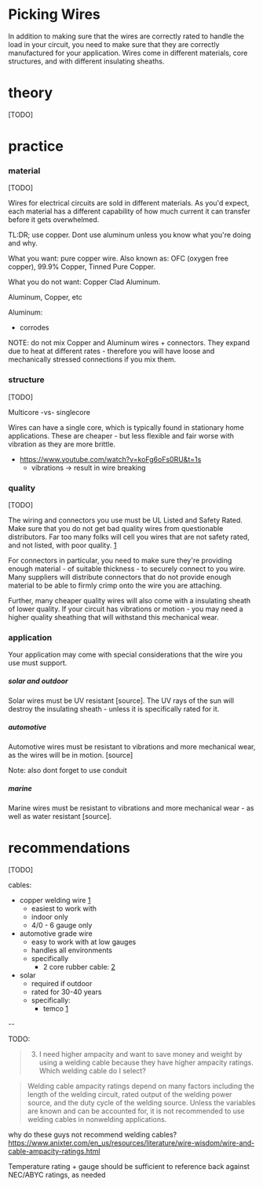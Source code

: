 # Picking Wires

In addition to making sure that the wires are correctly rated to handle the load in your circuit, you need to make sure that they are correctly manufactured for your application. Wires come in different materials, core structures, and with different insulating sheaths.

# theory

[TODO]

# practice


### material

[TODO]

Wires for electrical circuits are sold in different materials. As you'd expect, each material has a different capability of how much current it can transfer before it gets overwhelmed.

TL:DR; use copper. Dont use aluminum unless you know what you're doing and why.

What you want: pure copper wire. Also known as: OFC (oxygen free copper), 99.9% Copper, Tinned Pure Copper.

What you do not want: Copper Clad Aluminum.

Aluminum, Copper, etc

Aluminum:
- corrodes

NOTE: do not mix Copper and Aluminum wires + connectors. They expand due to heat at different rates - therefore you will have loose and mechanically stressed connections if you mix them.

### structure

[TODO]

Multicore -vs- singlecore

Wires can have a single core, which is typically found in stationary home applications. These are cheaper - but less flexible and fair worse with vibration as they are more brittle.

- https://www.youtube.com/watch?v=koFg6oFs0RU&t=1s
  - vibrations -> result in wire breaking

### quality

[TODO]

The wiring and connectors you use must be UL Listed and Safety Rated. Make sure that you do not get bad quality wires from questionable distributors. Far too many folks will cell you wires that are not safety rated, and not listed, with poor quality. [1](https://www.youtube.com/watch?v=Mb0LQ19DEaI)

For connectors in particular, you need to make sure they're providing enough material - of suitable thickness - to securely connect to you wire. Many suppliers will distribute connectors that do not provide enough material to be able to firmly crimp onto the wire you are attaching.

Further, many cheaper quality wires will also come with a insulating sheath of lower quality. If your circuit has vibrations or motion - you may need a higher quality sheathing that will withstand this mechanical wear.

### application

Your application may come with special considerations that the wire you use must support.

##### solar and outdoor

Solar wires must be UV resistant [source]. The UV rays of the sun will destroy the insulating sheath - unless it is specifically rated for it.

##### automotive

Automotive wires must be resistant to vibrations and more mechanical wear, as the wires will be in motion. [source]

Note: also dont forget to use conduit

##### marine

Marine wires must be resistant to vibrations and more mechanical wear - as well as water resistant [source].

# recommendations

[TODO]

cables:
- copper welding wire [1](https://www.youtube.com/watch?v=Mb0LQ19DEaI)
  - easiest to work with
  - indoor only
  - 4/0 - 6 gauge only
- automotive grade wire
  - easy to work with at low gauges
  - handles all environments
  - specifically
    - 2 core rubber cable: [2](https://www.youtube.com/watch?v=koFg6oFs0RU&t=1s)
- solar
  - required if outdoor
  - rated for 30-40 years
  - specifically:
    - temco [1](https://www.youtube.com/watch?v=Mb0LQ19DEaI)


--

TODO:

> 3. I need higher ampacity and want to save money and weight by using a welding cable because they have higher ampacity ratings. Which welding cable do I select?

> Welding cable ampacity ratings depend on many factors including the length of the welding circuit, rated output of the welding power source, and the duty cycle of the welding source. Unless the variables are known and can be accounted for, it is not recommended to use welding cables in nonwelding applications.

why do these guys not recommend welding cables? https://www.anixter.com/en_us/resources/literature/wire-wisdom/wire-and-cable-ampacity-ratings.html

Temperature rating + gauge should be sufficient to reference back against NEC/ABYC ratings, as needed
